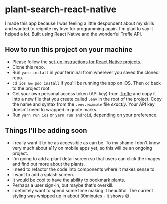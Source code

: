 # plant-search-react-native

I made this app because I was feeling a little despondent about my skills and wanted to reignite my love for programming again. I'm glad to say it helped a lot. Built using React Native and the wonderful Trefle API.
## How to run this project on your machine

- Please follow the [set-up instructions for React Native projects](https://reactnative.dev/docs/environment-setup).
- Clone this repo.
- Run `yarn install` in your terminal from wherever you saved the cloned repo.
- `cd ios && pod install` if you'll be running the app on iOS. Then `cd` back to the project root.
- Get your own personal access token (API key) from [Trefle](https://docs.trefle.io/docs/guides/getting-started/) and copy it into a new file that you create called `.env` in the root of the project. Copy the name and syntax from the `.env.example` file *exactly*. Your API key doesn't need to wrapped in quote marks.
- Run `yarn run ios` or `yarn run android`, depending on your preference.
## Things I'll be adding soon

- I really want it to be as accessible as can be. To my shame I don't know very much about a11y on mobile apps yet, so this will be an ongoing project.
- I'm going to add a plant detail screen so that users can click the images and find out more about the plants.
- I need to refactor the code into components where it makes sense to.
- I want to add a splash screen.
- It would be cool to have the ability to bookmark plants.
- Perhaps a user sign-in, but maybe that's overkill.
- I definitely want to spend some time making it beautiful. The current styling was whipped up in about 30minutes - it shows 😅.
